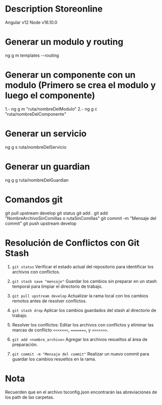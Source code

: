 # Description Storeonline

Angular v12
Node v16.10.0

# Generar un modulo y routing
  ng g m templates --routing

# Generar un componente con un modulo (Primero se crea el modulo y luego el componente)
  1.- ng g m "ruta/nombreDelModulo"
  2.- ng g c "ruta/nombreDelComponente"

# Generar un servicio
  ng g s ruta/nombreDelServicio

# Generar un guardian
  ng g g ruta/nombreDelGuardian
# Comandos git
  git pull upstream develop
  git status
  git add .
  git add "NombreArchivoSinComillas o rutaSinComillas"
  git commit -m "Mensaje del commit"
  git push upstream develop

# Resolución de Conflictos con Git Stash
  1. `git status`
    Verificar el estado actual del repositorio para identificar los archivos con conflictos.

  2. `git stash save "mensaje"`
    Guardar los cambios sin preparar en un stash temporal para limpiar el directorio de trabajo.

  3. `git pull upstream develop`
    Actualizar la rama local con los cambios remotos antes de resolver conflictos.

  4. `git stash drop`
    Aplicar los cambios guardados del stash al directorio de trabajo.

  5. Resolver los conflictos:
    Editar los archivos con conflictos y eliminar las marcas de conflicto `<<<<<<<`, `=======`, y `>>>>>>>`.

  6. `git add <nombre_archivo>`
    Agregar los archivos resueltos al área de preparación.

  8. `git commit -m "Mensaje del commit"`
    Realizar un nuevo commit para guardar los cambios resueltos en la rama.

# Nota
Recuerden que en el archivo tsconfig.json encontrarán las abreviaciones de los path de las carpetas.